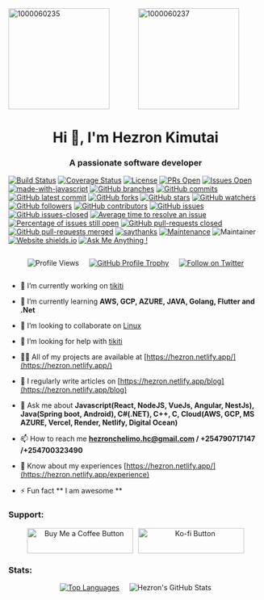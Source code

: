 


















<div style="display: flex; flex-wrap: wrap; gap: 10px; justify-content: space-around;">
  <img src="https://github.com/user-attachments/assets/a0bb99f7-cb84-45f6-90a0-51ad68c0036e" alt="1000060235" style="flex: 1; height: 200px; object-fit: cover; max-width: 100%;"/>
  <img src="https://github.com/user-attachments/assets/a2211ae1-5856-4f46-82f1-3f8479a9dcdc" alt="1000060237" style="flex: 1; height: 200px; object-fit: cover; max-width: 100%;"/>
</div>

<h1 align="center">Hi 👋, I'm Hezron Kimutai</h1>
<h3 align="center">A passionate software developer</h3>

[![Build Status](https://dl.circleci.com/status-badge/img/circleci/7y1oA14mKUSbssWzipspca/T2d1jPkJ6D3ZnYK9FkB6q4/tree/develop.svg?style=svg&circle-token=CCIPRJ_TVZwCLJxa4dGWTcFdPBDZF_bd3dc5ffde5815e746f5e20fcc66c26f051074b6)](https://dl.circleci.com/status-badge/redirect/circleci/7y1oA14mKUSbssWzipspca/T2d1jPkJ6D3ZnYK9FkB6q4/tree/develop)
[![Coverage Status](https://coveralls.io/repos/github/hezronkimutai/hezronkimutai/badge.svg?branch=develop)](https://coveralls.io/github/hezronkimutai/hezronkimutai?branch=develop)
[![License](https://img.shields.io/badge/license-MIT-blue.svg)](https://opensource.org/licenses/MIT)
[![PRs Open](https://img.shields.io/github/issues-pr/hezronkimutai/hezronkimutai.svg)](https://github.com/hezronkimutai/hezronkimutai/pulls)
[![Issues Open](https://img.shields.io/github/issues/hezronkimutai/hezronkimutai.svg)](https://github.com/hezronkimutai/hezronkimutai/issues)
[![made-with-javascript](https://img.shields.io/badge/Made%20with-JavaScript-1f425f.svg)](https://www.javascript.com)
[![GitHub branches](https://badgen.net/github/branches/hezronkimutai/hezronkimutai)](https://github.com/hezronkimutai/hezronkimutai/)
[![GitHub commits](https://badgen.net/github/commits/hezronkimutai/hezronkimutai)](https://GitHub.com/hezronkimutai/hezronkimutai/commit/)
[![GitHub latest commit](https://badgen.net/github/last-commit/hezronkimutai/hezronkimutai)](https://GitHub.com/hezronkimutai/hezronkimutai/commit/)
[![GitHub forks](https://badgen.net/github/forks/hezronkimutai/hezronkimutai/)](https://GitHub.com/hezronkimutai/hezronkimutai/network/)
[![GitHub stars](https://badgen.net/github/stars/hezronkimutai/hezronkimutai)](https://GitHub.com/hezronkimutai/hezronkimutai/stargazers/)
[![GitHub watchers](https://badgen.net/github/watchers/hezronkimutai/hezronkimutai/)](https://GitHub.com/hezronkimutai/hezronkimutai/watchers/)
[![GitHub followers](https://img.shields.io/github/followers/hezronkimutai.svg?style=social&label=Follow&maxAge=2592000)](https://github.com/hezronkimutai?tab=followers)
[![GitHub contributors](https://img.shields.io/github/contributors/hezronkimutai/hezronkimutai.svg)](https://GitHub.com/hezronkimutai/hezronkimutai/graphs/contributors/)
[![GitHub issues](https://badgen.net/github/issues/hezronkimutai/hezronkimutai/)](https://GitHub.com/hezronkimutai/hezronkimutai/issues/)
[![GitHub issues-closed](https://img.shields.io/github/issues-closed/hezronkimutai/hezronkimutai.svg)](https://GitHub.com/hezronkimutai/hezronkimutai/issues?q=is%3Aissue+is%3Aclosed)
[![Average time to resolve an issue](http://isitmaintained.com/badge/resolution/hezronkimutai/hezronkimutai.svg)](http://isitmaintained.com/project/hezronkimutai/hezronkimutai "Average time to resolve an issue")
[![Percentage of issues still open](http://isitmaintained.com/badge/open/hezronkimutai/hezronkimutai.svg)](http://isitmaintained.com/project/hezronkimutai/hezronkimutai "Percentage of issues still open")
[![GitHub pull-requests closed](https://img.shields.io/github/issues-pr-closed/hezronkimutai/hezronkimutai.svg)](https://GitHub.com/hezronkimutai/hezronkimutai/pull/)
[![GitHub pull-requests merged](https://badgen.net/github/merged-prs/hezronkimutai/hezronkimutai)](https://github.com/hezronkimutai/hezronkimutai/pulls?q=is%3Amerged)
[![saythanks](https://img.shields.io/badge/say-thanks-ff69b4.svg)](https://saythanks.io/to/kennethreitz)
[![Maintenance](https://img.shields.io/badge/Maintained%3F-yes-green.svg)](https://GitHub.com/hezronkimutai/hezronkimutai/graphs/commit-activity)
![Maintainer](https://img.shields.io/badge/maintainer-hezronkimutai-blue)
[![Website shields.io](https://img.shields.io/website-up-down-green-red/http/shields.io.svg)](http://shields.io/)
[![Ask Me Anything !](https://img.shields.io/badge/Ask%20me-anything-1abc9c.svg)](https://GitHub.com/hezronkimutai/ama)

<div style="display: flex; flex-wrap: wrap; gap: 20px; justify-content: center; align-items: center; text-align: center;">
  <p>
    <img src="https://komarev.com/ghpvc/?username=hezronkimutai&label=Profile%20views&color=0e75b6&style=flat" alt="Profile Views" />
  </p>
  <p>
    <a href="https://github.com/ryo-ma/github-profile-trophy">
      <img src="https://github-profile-trophy.vercel.app/?username=hezronkimutai" alt="GitHub Profile Trophy" />
    </a>
  </p>
  <p>
    <a href="https://x.com/ArapNyongiot" target="_blank">
      <img src="https://img.shields.io/twitter/follow/hezronkimutai?logo=twitter&style=for-the-badge" alt="Follow on Twitter" />
    </a>
  </p>
</div>


- 🔭 I’m currently working on [tikiti](https://github.com/hezronkimutai/hezronkimutai/)

- 🌱 I’m currently learning **AWS, GCP, AZURE, JAVA, Golang, Flutter and .Net**

- 👯 I’m looking to collaborate on [Linux](https://github.com/torvalds/linux)

- 🤝 I’m looking for help with [tikiti](https://tikiti-theta.vercel.app/)

- 👨‍💻 All of my projects are available at [https://hezron.netlify.app/](https://hezron.netlify.app/)

- 📝 I regularly write articles on [https://hezron.netlify.app/blog](https://hezron.netlify.app/blog)

- 💬 Ask me about **Javascript(React, NodeJS, VueJs, Angular, NestJs), Java(Spring boot, Android), C#(.NET), C++, C, Cloud(AWS, GCP, MS AZURE, Vercel, Render, Netlify, Digital Ocean)**

- 📫 How to reach me **hezronchelimo.hc@gmail.com / +254790717147 /+254700323490**

- 📄 Know about my experiences [https://hezron.netlify.app/](https://hezron.netlify.app/experience)

- ⚡ Fun fact ** I am awesome **

<h3 align="left">Support:</h3>
<div style="display: flex; flex-wrap: wrap; gap: 10px; justify-content: center; align-items: center; text-align: center;">
  <a href="https://buymeacoffee.com/hezronchel6">
    <img src="https://cdn.buymeacoffee.com/buttons/v2/default-yellow.png" height="50" width="210" alt="Buy Me a Coffee Button" />
  </a>
  <a href="https://ko-fi.com/hezronchelimo">
    <img src="https://cdn.ko-fi.com/cdn/kofi3.png?v=3" height="50" width="210" alt="Ko-fi Button" />
  </a>
</div>


<h3 align="left">Stats:</h3>

<div style="display: flex; flex-wrap: wrap; gap: 20px; justify-content: center; align-items: center; text-align: center;">
  <a href="https://github.com/hezronkimutai/github-readme-stats">
    <img src="https://github-readme-stats.vercel.app/api/top-langs/?username=hezronkimutai" alt="Top Languages" style="max-width: 100%; height: auto;" />
  </a>
  <img src="https://github-readme-stats.vercel.app/api?username=hezronkimutai&show_icons=true&locale=en" alt="Hezron's GitHub Stats" style="max-width: 100%; height: auto;" />
</div>


